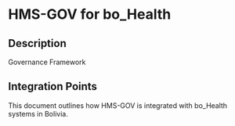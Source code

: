 # HMS-GOV for bo_Health

## Description

Governance Framework

## Integration Points

This document outlines how HMS-GOV is integrated with bo_Health systems in Bolivia.
